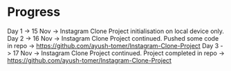 # Progress
Day 1 -> 15 Nov -> Instagram Clone Project initialisation on local device only.
Day 2 -> 16 Nov -> Instagram Clone Project continued. Pushed some code in repo -> https://github.com/ayush-tomer/Instagram-Clone-Project
Day 3 -> 17 Nov -> Instagram Clone Project continued. Project completed in repo -> https://github.com/ayush-tomer/Instagram-Clone-Project
